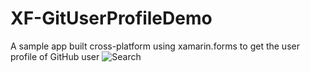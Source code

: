 # XF-GitUserProfileDemo
A sample app built cross-platform using xamarin.forms to get the user profile of GitHub user
![Search](screenshot/search_user.gif)
